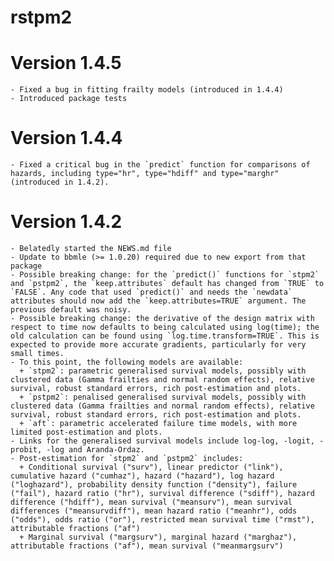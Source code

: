 # rstpm2

# Version 1.4.5
    - Fixed a bug in fitting frailty models (introduced in 1.4.4)
	- Introduced package tests
	
# Version 1.4.4
    - Fixed a critical bug in the `predict` function for comparisons of hazards, including type="hr", type="hdiff" and type="marghr" (introduced in 1.4.2).

# Version 1.4.2
    - Belatedly started the NEWS.md file
    - Update to bbmle (>= 1.0.20) required due to new export from that package
    - Possible breaking change: for the `predict()` functions for `stpm2` and `pstpm2`, the `keep.attributes` default has changed from `TRUE` to `FALSE`. Any code that used `predict()` and needs the `newdata` attributes should now add the `keep.attributes=TRUE` argument. The previous default was noisy.
	- Possible breaking change: the derivative of the design matrix with respect to time now defaults to being calculated using log(time); the old calculation can be found using `log.time.transform=TRUE`. This is expected to provide more accurate gradients, particularly for very small times. 
    - To this point, the following models are available: 
      + `stpm2`: parametric generalised survival models, possibly with clustered data (Gamma frailties and normal random effects), relative survival, robust standard errors, rich post-estimation and plots.
      + `pstpm2`: penalised generalised survival models, possibly with clustered data (Gamma frailties and normal random effects), relative survival, robust standard errors, rich post-estimation and plots.
      + `aft`: parametric accelerated failure time models, with more limited post-estimation and plots.
	- Links for the generalised survival models include log-log, -logit, -probit, -log and Aranda-Ordaz.
    - Post-estimation for `stpm2` and `pstpm2` includes:
	  + Conditional survival ("surv"), linear predictor ("link"), cumulative hazard ("cumhaz"), hazard ("hazard"), log hazard ("loghazard"), probability density function ("density"), failure ("fail"), hazard ratio ("hr"), survival difference ("sdiff"), hazard difference ("hdiff"), mean survival ("meansurv"), mean survival differences ("meansurvdiff"), mean hazard ratio ("meanhr"), odds ("odds"), odds ratio ("or"), restricted mean survival time ("rmst"), attributable fractions ("af")
	  + Marginal survival ("margsurv"), marginal hazard ("marghaz"), attributable fractions ("af"), mean survival ("meanmargsurv")
